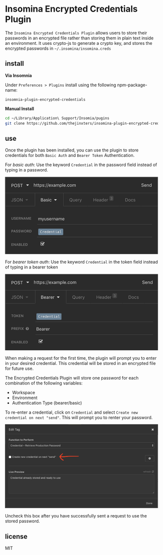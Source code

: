 Insomina Encrypted Credentials Plugin
=====================================

The `Insomina Encrypted Credentials Plugin` allows users to store their passwords in an encrypted
file rather than storing them in plain text inside an environment. It uses crypto-js to generate
a crypto key, and stores the encrypted passwords in `~/.insomina/insomina.creds`

## install

**Via Insomnia**

Under `Preferences > Plugins` install using the following npm-package-name:
```
insomnia-plugin-encrypted-credentials
```


**Manual Install**

```bash
cd ~/Library/Application\ Support/Insomia/pugins
git clone https://github.com/thejinxters/insomina-plugin-encrypted-credentials.git
```

## use

Once the plugin has been installed, you can use the plugin to store credentials for both `Basic
Auth` and `Bearer Token` Authentication.

For _basic auth_:
Use the keyword `Credential` in the password field instead of typing in a password.

![Basic auth example](https://raw.githubusercontent.com/thejinxters/insomina-plugin-encrypted-credential/master/docs/img/basic-auth.png)

For _bearer token auth_:
Use the keyword `Credential` in the token field instead of typing in a bearer token

![Bearer token example](https://raw.githubusercontent.com/thejinxters/insomina-plugin-encrypted-credential/master/docs/img/bearer-auth.png)

When making a request for the first time, the plugin will prompt you to enter in your desired
credential. This credential will be stored in an encrypted file for future use.

The Encrypted Credentials Plugin will store one password for each combination of the following
variables:
 - Workspace
 - Environment
 - Authentication Type (bearer/basic)
 
To re-enter a credential, click on `Credential` and select `Create new credential on next "send"`.
This will prompt you to renter your password. 

![Settings example](https://raw.githubusercontent.com/thejinxters/insomina-plugin-encrypted-credential/master/docs/img/settings.png)

Uncheck this box after you have successfully sent
a request to use the stored password.


## license

MIT
